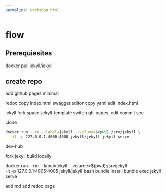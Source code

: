 ```yaml
---
permalink: workshop.html
---
```


# flow

## Prerequiesites 
docker pull jekyll/jekyll

## create repo
add github pages minimal

redoc copy index.html
swagger.editor copy yaml
edit index.html

jekyll fork space-jekyll-template
switch gh-pages.
edit
commit
see

clone

```sh
docker run --rm --label=jekyll --volume=$(pwd):/srv/jekyll \
  -it -p 127.0.0.1:4000:4000 jekyll/jekyll jekyll serve
```

dev-hub

fork jekyll
build locally

docker run --rm --label=jekyll --volume=$(pwd):/srv/jekyll \
  -it -p 127.0.0.1:4005:4005 jekyll/jekyll bash
bundle install
bundle exec jekyll serve

add md
add redoc page



